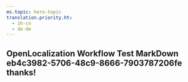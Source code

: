 ```yaml
---
ms.topic: hero-topic
translation.priority.ht: 
  - zh-cn
  - de-de
---
```

## OpenLocalization Workflow Test MarkDown eb4c3982-5706-48c9-8666-7903787206fe thanks!
